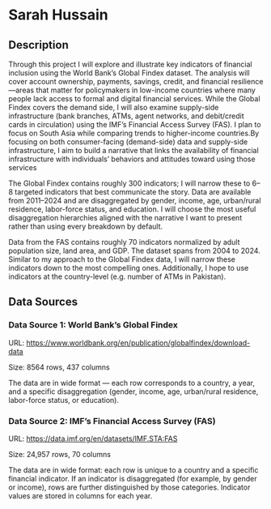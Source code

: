 # Sarah Hussain

## Description

Through this project I will explore and illustrate key indicators of financial inclusion using the World Bank’s Global Findex dataset. The analysis will cover account ownership, payments, savings, credit, and financial resilience—areas that matter for policymakers in low-income countries where many people lack access to formal and digital financial services. While the Global Findex covers the demand side, I will also examine supply-side infrastructure (bank branches, ATMs, agent networks, and debit/credit cards in circulation) using the IMF’s Financial Access Survey (FAS). I plan to focus on South Asia while comparing trends to higher-income countries.By focusing on both consumer-facing (demand-side) data and supply-side infrastructure, I aim to build a narrative that links the availability of financial infrastructure with individuals’ behaviors and attitudes toward using those services

The Global Findex contains roughly 300 indicators; I will narrow these to 6–8 targeted indicators that best communicate the story. Data are available from 2011–2024 and are disaggregated by gender, income, age, urban/rural residence, labor-force status, and education. I will choose the most useful disaggregation hierarchies aligned with the narrative I want to present rather than using every breakdown by default.

Data from the FAS contains roughly 70 indicators normalized by adult population size, land area, and GDP. The dataset spans from 2004 to 2024. Similar to my approach to the Global Findex data, I will narrow these indicators down to the most compelling ones. Additionally, I hope to use indicators at the country-level (e.g. number of ATMs in Pakistan). 


## Data Sources

### Data Source 1: World Bank’s Global Findex 

URL: https://www.worldbank.org/en/publication/globalfindex/download-data

Size: 8564 rows, 437 columns

The data are in wide format — each row corresponds to a country, a year, and a specific disaggregation (gender, income, age, urban/rural residence, labor-force status, or education). 
### Data Source 2: IMF’s Financial Access Survey (FAS)

URL: https://data.imf.org/en/datasets/IMF.STA:FAS

Size: 24,957 rows, 70 columns

The data are in wide format: each row is unique to a country and a specific financial indicator. If an indicator is disaggregated (for example, by gender or income), rows are further distinguished by those categories. Indicator values are stored in columns for each year. 
